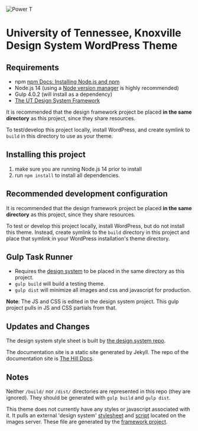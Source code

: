 ![Power T](https://images.utk.edu/designsystem/2020/assets/i/icon-114x114.png)

# University of Tennessee, Knoxville Design System WordPress Theme

## Requirements

- npm [npm Docs: Installing Node.js and npm](https://docs.npmjs.com/downloading-and-installing-node-js-and-npm)
- Node.js 14 (using a [Node version manager](https://docs.npmjs.com/downloading-and-installing-node-js-and-npm#using-a-node-version-manager-to-install-node-js-and-npm) is highly recommended)
- Gulp 4.0.2 (will install as a dependency)
- [The UT Design System Framework](https://github.utk.edu/ocm/utkds-framework)

It is recommended that the design framework project be placed **in the same directory** as this project, since they share resources.

To test/develop this project locally, install WordPress, and create symlink to `build` in this directory to use as your theme.

## Installing this project

1. make sure you are running Node.js 14 prior to install
2. run `npm install` to install all dependencies.

## Recommended development configuration

It is recommended that the design framework project be placed **in the same directory** as this project, since they share resources.

To test or develop this project locally, install WordPress, but do not install this theme. Instead, create symlink to the `build` directory in this project and place that symlink in your WordPress installation's theme directory.

## Gulp Task Runner

- Requires the [design system](https://github.utk.edu/ocm/design-system-build-files) to be placed in the same directory as this project.
- `gulp build` will build a testing theme.
- `gulp dist` will minimize all images and css and javascript for production.

**Note**: The JS and CSS is edited in the design system project. This gulp project pulls in JS and CSS partials from that.

## Updates and Changes

The design system style sheet is built by [the design system repo](https://github.utk.edu/ocm/utkds-framework).

The documentation site is a static site generated by Jekyll. The repo of the documentation site is [The Hill Docs](https://github.utk.edu/ocm/thehill-docs).

## Notes

Neither `/build/` nor `/dist/` directories are represented in this repo (they are ignored). They should be generated with `gulp build` and `gulp dist`.

This theme does not currently have any styles or javascript associated with it. It pulls an external 'design system' [stylesheet](http://images.utk.edu/designsystem/2020/assets/css/style.css) and [script](http://images.utk.edu/designsystem/2020/assets/js/utk.js) located on the images server. These file are generated by the [framework project](https://github.utk.edu/ocm/utkds-framework).
